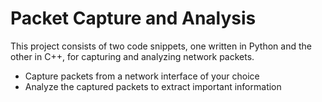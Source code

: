 # Packet Capture and Analysis

This project consists of two code snippets, one written in Python and the other in C++, for capturing and analyzing network packets.

-   Capture packets from a network interface of your choice
-   Analyze the captured packets to extract important information

